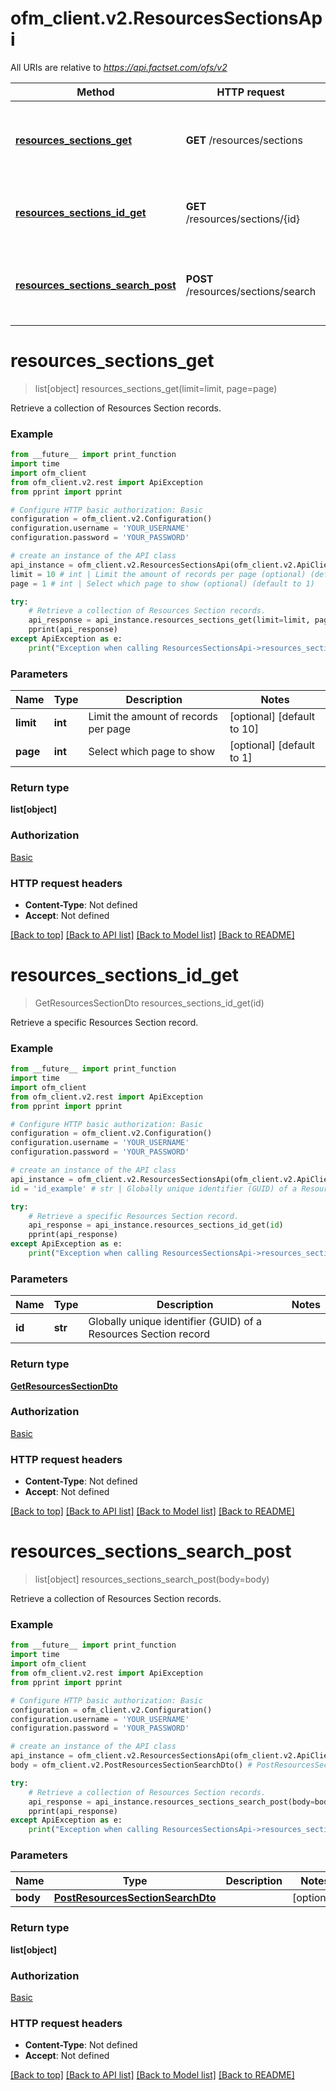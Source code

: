 # ofm_client.v2.ResourcesSectionsApi

All URIs are relative to *https://api.factset.com/ofs/v2*

Method | HTTP request | Description
------------- | ------------- | -------------
[**resources_sections_get**](ResourcesSectionsApi.md#resources_sections_get) | **GET** /resources/sections | Retrieve a collection of Resources Section records.
[**resources_sections_id_get**](ResourcesSectionsApi.md#resources_sections_id_get) | **GET** /resources/sections/{id} | Retrieve a specific Resources Section record.
[**resources_sections_search_post**](ResourcesSectionsApi.md#resources_sections_search_post) | **POST** /resources/sections/search | Retrieve a collection of Resources Section records.


# **resources_sections_get**
> list[object] resources_sections_get(limit=limit, page=page)

Retrieve a collection of Resources Section records.

### Example
```python
from __future__ import print_function
import time
import ofm_client
from ofm_client.v2.rest import ApiException
from pprint import pprint

# Configure HTTP basic authorization: Basic
configuration = ofm_client.v2.Configuration()
configuration.username = 'YOUR_USERNAME'
configuration.password = 'YOUR_PASSWORD'

# create an instance of the API class
api_instance = ofm_client.v2.ResourcesSectionsApi(ofm_client.v2.ApiClient(configuration))
limit = 10 # int | Limit the amount of records per page (optional) (default to 10)
page = 1 # int | Select which page to show (optional) (default to 1)

try:
    # Retrieve a collection of Resources Section records.
    api_response = api_instance.resources_sections_get(limit=limit, page=page)
    pprint(api_response)
except ApiException as e:
    print("Exception when calling ResourcesSectionsApi->resources_sections_get: %s\n" % e)
```

### Parameters

Name | Type | Description  | Notes
------------- | ------------- | ------------- | -------------
 **limit** | **int**| Limit the amount of records per page | [optional] [default to 10]
 **page** | **int**| Select which page to show | [optional] [default to 1]

### Return type

**list[object]**

### Authorization

[Basic](../README.md#Basic)

### HTTP request headers

 - **Content-Type**: Not defined
 - **Accept**: Not defined

[[Back to top]](#) [[Back to API list]](../README.md#documentation-for-api-endpoints) [[Back to Model list]](../README.md#documentation-for-models) [[Back to README]](../README.md)

# **resources_sections_id_get**
> GetResourcesSectionDto resources_sections_id_get(id)

Retrieve a specific Resources Section record.

### Example
```python
from __future__ import print_function
import time
import ofm_client
from ofm_client.v2.rest import ApiException
from pprint import pprint

# Configure HTTP basic authorization: Basic
configuration = ofm_client.v2.Configuration()
configuration.username = 'YOUR_USERNAME'
configuration.password = 'YOUR_PASSWORD'

# create an instance of the API class
api_instance = ofm_client.v2.ResourcesSectionsApi(ofm_client.v2.ApiClient(configuration))
id = 'id_example' # str | Globally unique identifier (GUID) of a Resources Section record

try:
    # Retrieve a specific Resources Section record.
    api_response = api_instance.resources_sections_id_get(id)
    pprint(api_response)
except ApiException as e:
    print("Exception when calling ResourcesSectionsApi->resources_sections_id_get: %s\n" % e)
```

### Parameters

Name | Type | Description  | Notes
------------- | ------------- | ------------- | -------------
 **id** | **str**| Globally unique identifier (GUID) of a Resources Section record | 

### Return type

[**GetResourcesSectionDto**](GetResourcesSectionDto.md)

### Authorization

[Basic](../README.md#Basic)

### HTTP request headers

 - **Content-Type**: Not defined
 - **Accept**: Not defined

[[Back to top]](#) [[Back to API list]](../README.md#documentation-for-api-endpoints) [[Back to Model list]](../README.md#documentation-for-models) [[Back to README]](../README.md)

# **resources_sections_search_post**
> list[object] resources_sections_search_post(body=body)

Retrieve a collection of Resources Section records.

### Example
```python
from __future__ import print_function
import time
import ofm_client
from ofm_client.v2.rest import ApiException
from pprint import pprint

# Configure HTTP basic authorization: Basic
configuration = ofm_client.v2.Configuration()
configuration.username = 'YOUR_USERNAME'
configuration.password = 'YOUR_PASSWORD'

# create an instance of the API class
api_instance = ofm_client.v2.ResourcesSectionsApi(ofm_client.v2.ApiClient(configuration))
body = ofm_client.v2.PostResourcesSectionSearchDto() # PostResourcesSectionSearchDto |  (optional)

try:
    # Retrieve a collection of Resources Section records.
    api_response = api_instance.resources_sections_search_post(body=body)
    pprint(api_response)
except ApiException as e:
    print("Exception when calling ResourcesSectionsApi->resources_sections_search_post: %s\n" % e)
```

### Parameters

Name | Type | Description  | Notes
------------- | ------------- | ------------- | -------------
 **body** | [**PostResourcesSectionSearchDto**](PostResourcesSectionSearchDto.md)|  | [optional] 

### Return type

**list[object]**

### Authorization

[Basic](../README.md#Basic)

### HTTP request headers

 - **Content-Type**: Not defined
 - **Accept**: Not defined

[[Back to top]](#) [[Back to API list]](../README.md#documentation-for-api-endpoints) [[Back to Model list]](../README.md#documentation-for-models) [[Back to README]](../README.md)

